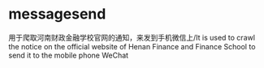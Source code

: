# messagesend
用于爬取河南财政金融学校官网的通知，来发到手机微信上/It is used to crawl the notice on the official website of Henan Finance and Finance School to send it to the mobile phone WeChat
